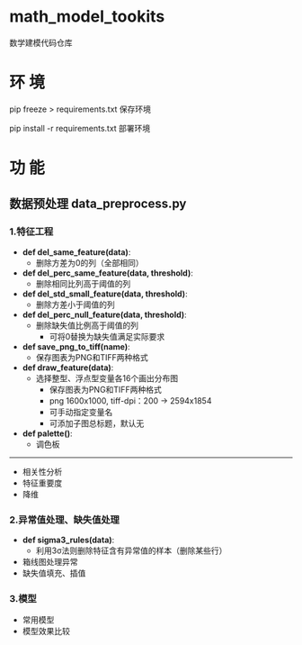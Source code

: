 # math_model_tookits
数学建模代码仓库

# 环 境
pip freeze > requirements.txt 保存环境

pip install -r requirements.txt 部署环境
# 功 能
## 数据预处理 data_preprocess.py
### 1.特征工程 
- **def del_same_feature(data)**:
  - 删除方差为0的列（全部相同）
- **def del_perc_same_feature(data, threshold)**:
  - 删除相同比列高于阈值的列
- **def del_std_small_feature(data, threshold)**:
  - 删除方差小于阈值的列
- **def del_perc_null_feature(data, threshold)**:
  - 删除缺失值比例高于阈值的列
    - 可将0替换为缺失值满足实际要求
- **def save_png_to_tiff(name)**:
  - 保存图表为PNG和TIFF两种格式
- **def draw_feature(data)**:
  - 选择整型、浮点型变量各16个画出分布图
    - 保存图表为PNG和TIFF两种格式
    - png 1600x1000, tiff-dpi：200 → 2594x1854
    - 可手动指定变量名
    - 可添加子图总标题，默认无
- **def palette()**:
  - 调色板
---
- 相关性分析
- 特征重要度
- 降维
### 2.异常值处理、缺失值处理
- **def sigma3_rules(data)**:
  - 利用3σ法则删除特征含有异常值的样本（删除某些行）
- 箱线图处理异常
- 缺失值填充、插值
### 3.模型
- 常用模型
- 模型效果比较